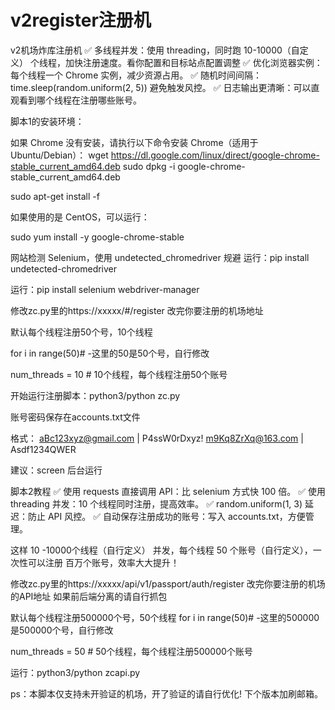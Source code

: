 # v2register注册机
v2机场炸库注册机
✅ 多线程并发：使用 threading，同时跑 10-10000（自定义） 个线程，加快注册速度。看你配置和目标站点配置调整
✅ 优化浏览器实例：每个线程一个 Chrome 实例，减少资源占用。
✅ 随机时间间隔：time.sleep(random.uniform(2, 5)) 避免触发风控。
✅ 日志输出更清晰：可以直观看到哪个线程在注册哪些账号。


脚本1的安装环境：


如果 Chrome 没有安装，请执行以下命令安装 Chrome（适用于 Ubuntu/Debian）：
wget https://dl.google.com/linux/direct/google-chrome-stable_current_amd64.deb
sudo dpkg -i google-chrome-stable_current_amd64.deb

sudo apt-get install -f


如果使用的是 CentOS，可以运行：

sudo yum install -y google-chrome-stable

网站检测 Selenium，使用 undetected_chromedriver 规避
运行：pip install undetected-chromedriver


运行：pip install selenium webdriver-manager

修改zc.py里的https://xxxxx/#/register   改完你要注册的机场地址

默认每个线程注册50个号，10个线程

for i in range(50)# -这里的50是50个号，自行修改

num_threads = 10  # 10个线程，每个线程注册50个账号


开始运行注册脚本：python3/python zc.py


账号密码保存在accounts.txt文件

格式：
aBc123xyz@gmail.com | P4ssW0rDxyz!
m9Kq8ZrXq@163.com | Asdf1234QWER

建议：screen 后台运行


脚本2教程
✅ 使用 requests 直接调用 API：比 selenium 方式快 100 倍。
✅ 使用 threading 并发：10 个线程同时注册，提高效率。
✅ random.uniform(1, 3) 延迟：防止 API 风控。
✅ 自动保存注册成功的账号：写入 accounts.txt，方便管理。


这样 10 -10000个线程（自行定义） 并发，每个线程 50 个账号（自行定义），一次性可以注册 百万个账号，效率大大提升！


修改zc.py里的https://xxxxx/api/v1/passport/auth/register   改完你要注册的机场的API地址 如果前后端分离的请自行抓包

默认每个线程注册500000个号，50个线程
for i in range(50)# -这里的500000是500000个号，自行修改

num_threads = 50  # 50个线程，每个线程注册500000个账号

运行：python3/python zcapi.py


ps：本脚本仅支持未开验证的机场，开了验证的请自行优化! 下个版本加刷邮箱。
